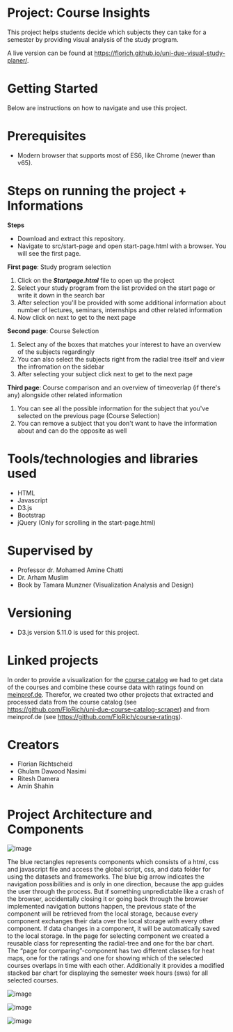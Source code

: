 # Project: Course Insights

This project helps students decide which subjects they can take for a semester by providing visual analysis of the study program.

A live version can be found at https://florich.github.io/uni-due-visual-study-planer/.

# Getting Started

Below are instructions on how to navigate and use this project.

# Prerequisites

* Modern browser that supports most of ES6, like Chrome (newer than v65).

# Steps on running the project + Informations

**Steps**
* Download and extract this repository.
* Navigate to src/start-page and open start-page.html with a browser. You will see the first page.

**First page**: Study program selection
1. Click on the ***Startpage.html*** file to open up the project
2. Select your study program from the list provided on the start page or write it down in the search bar
3. After selection you'll be provided with some additional information about number of lectures, seminars, internships and other related information
4. Now click on next to get to the next page 

**Second page**: Course Selection
1. Select any of the boxes that matches your interest to have an overview of the subjects regardingly
2. You can also select the subjects right from the radial tree itself and view the infromation on the sidebar
3. After selecting your subject click next to get to the next page 

**Third page**: Course comparison and an overview of timeoverlap (if there's any) alongside other related information
1. You can see all the possible information for the subject that you've selected on the previous page (Course Selection)
2. You can remove a subject that you don't want to have the information about and can do the opposite as well

# Tools/technologies and libraries used

* HTML
* Javascript
* D3.js
* Bootstrap
* jQuery (Only for scrolling in the start-page.html)

# Supervised by

* Professor dr. Mohamed Amine Chatti
* Dr. Arham Muslim
* Book by Tamara Munzner (Visualization Analysis and Design)

# Versioning

* D3.js version 5.11.0 is used for this project.

# Linked projects
In order to provide a visualization for the [course catalog](https://campus.uni-due.de/lsf/rds?state=wtree&search=1&category=veranstaltung.browse&navigationPosition=lectures%2Clectureindex&breadcrumb=lectureindex&topitem=lectures&subitem=lectureindex) we had to get data of the courses and combine these course data with ratings found on [meinprof.de](https://www.meinprof.de). Therefor, we created two other projects that extracted and processed data from the course catalog (see https://github.com/FloRich/uni-due-course-catalog-scraper) and from meinprof.de (see https://github.com/FloRich/course-ratings).

# Creators 

* Florian Richtscheid
* Ghulam Dawood Nasimi
* Ritesh Damera
* Amin Shahin

# Project Architecture and Components


![image](https://user-images.githubusercontent.com/41328290/63997396-a2012a00-cafe-11e9-919a-cd7d5f7894b3.png)

The blue rectangles represents components which consists of a html, css and javascript file and access the global script, css, and data folder for using the datasets and frameworks. The blue big arrow indicates the navigation possibilities and is only in one direction, because the app guides the user through the process. But if something unpredictable like a crash of the browser, accidentally closing it or going back through the browser implemented navigation buttons happen, the previous state of the component will be retrieved from the local storage, because every component exchanges their data over the local storage with every other component. If data changes in a component, it will be automatically saved to the local storage. In the page for selecting component we created a reusable class for representing the radial-tree and one for the bar chart. The “page for comparing”-component has two different classes for heat maps, one for the ratings and one for showing which of the selected courses overlaps in time with each other. Additionally it provides a modified stacked bar chart for displaying the semester week hours (sws) for all selected courses.

![image](https://user-images.githubusercontent.com/41328290/63997432-c2c97f80-cafe-11e9-9d66-ca7aecc1c0ac.png)

![image](https://user-images.githubusercontent.com/41328290/63997452-d5dc4f80-cafe-11e9-8a51-ba7ae25da9bc.png)

![image](https://user-images.githubusercontent.com/41328290/63997480-eb517980-cafe-11e9-8eb8-e3777e34d7be.png)







